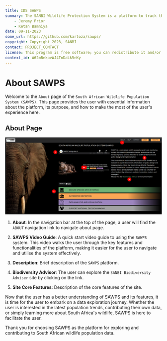 ```yaml
---
title: IDS SAWPS
summary: The SANBI Wildlife Protection System is a platform to track the population levels of endangered wildlife.
    - Jeremy Prior
    - Ketan Bamniya
date: 09-11-2023
some_url: https://github.com/kartoza/sawps/
copyright: Copyright 2023, SANBI
contact: PROJECT_CONTACT
license: This program is free software; you can redistribute it and/or modify it under the terms of the GNU Affero General Public License as published by the Free Software Foundation; either version 3 of the License, or (at your option) any later version.
context_id: A62mBekpvWJ4TnDaLk5eKy
---
```


# About SAWPS

Welcome to the `About` page of the `South African Wildlife Population System (SAWPS)`. This page provides the user with essential information about the platform, its purpose, and how to make the most of the user's experience here.

## About Page

![About Page](./img/about-page-1.png)

1. **About**: In the navigation bar at the top of the page, a user will find the `ABOUT` navigation link to navigate about page.

2. **SAWPS Video Guide**: A quick start video guide to using the `SAWPS` system. This video walks the user through the key features and functionalities of the platform, making it easier for the user to navigate and utilise the system effectively.

3. **Description**: Brief description of the `SAWPS` platform.

4. **Biodiversity Advisor**: The user can explore the `SANBI Biodiversity Adviser` site by clicking on the link.

5. **Site Core Features**: Description of the core features of the site.

Now that the user has a better understanding of SAWPS and its features, it is time for the user to embark on a data exploration journey. Whether the user is interested in the latest population trends, contributing their own data, or simply learning more about South Africa's wildlife, SAWPS is here to facilitate the user.

Thank you for choosing SAWPS as the platform for exploring and contributing to South African wildlife population data.
